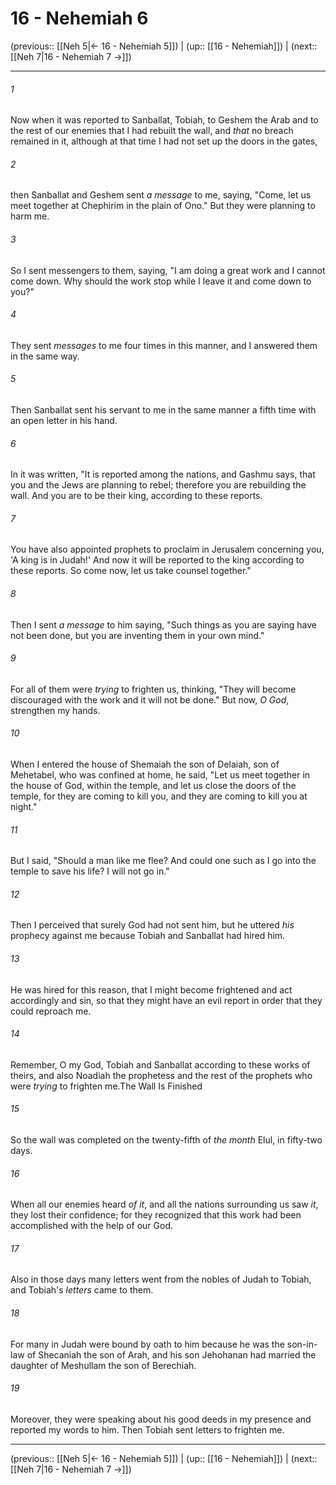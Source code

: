 # 16 - Nehemiah 6

(previous:: [[Neh 5|← 16 - Nehemiah 5]]) | (up:: [[16 - Nehemiah]]) | (next:: [[Neh 7|16 - Nehemiah 7 →]])

***


###### 1 
Now when it was reported to Sanballat, Tobiah, to Geshem the Arab and to the rest of our enemies that I had rebuilt the wall, and _that_ no breach remained in it, although at that time I had not set up the doors in the gates, 

###### 2 
then Sanballat and Geshem sent _a message_ to me, saying, "Come, let us meet together at Chephirim in the plain of Ono." But they were planning to harm me. 

###### 3 
So I sent messengers to them, saying, "I am doing a great work and I cannot come down. Why should the work stop while I leave it and come down to you?" 

###### 4 
They sent _messages_ to me four times in this manner, and I answered them in the same way. 

###### 5 
Then Sanballat sent his servant to me in the same manner a fifth time with an open letter in his hand. 

###### 6 
In it was written, "It is reported among the nations, and Gashmu says, that you and the Jews are planning to rebel; therefore you are rebuilding the wall. And you are to be their king, according to these reports. 

###### 7 
You have also appointed prophets to proclaim in Jerusalem concerning you, 'A king is in Judah!' And now it will be reported to the king according to these reports. So come now, let us take counsel together." 

###### 8 
Then I sent _a message_ to him saying, "Such things as you are saying have not been done, but you are inventing them in your own mind." 

###### 9 
For all of them were _trying_ to frighten us, thinking, "They will become discouraged with the work and it will not be done." But now, _O God_, strengthen my hands. 

###### 10 
When I entered the house of Shemaiah the son of Delaiah, son of Mehetabel, who was confined at home, he said, "Let us meet together in the house of God, within the temple, and let us close the doors of the temple, for they are coming to kill you, and they are coming to kill you at night." 

###### 11 
But I said, "Should a man like me flee? And could one such as I go into the temple to save his life? I will not go in." 

###### 12 
Then I perceived that surely God had not sent him, but he uttered _his_ prophecy against me because Tobiah and Sanballat had hired him. 

###### 13 
He was hired for this reason, that I might become frightened and act accordingly and sin, so that they might have an evil report in order that they could reproach me. 

###### 14 
Remember, O my God, Tobiah and Sanballat according to these works of theirs, and also Noadiah the prophetess and the rest of the prophets who were _trying_ to frighten me.The Wall Is Finished 

###### 15 
So the wall was completed on the twenty-fifth of _the month_ Elul, in fifty-two days. 

###### 16 
When all our enemies heard _of it_, and all the nations surrounding us saw _it_, they lost their confidence; for they recognized that this work had been accomplished with the help of our God. 

###### 17 
Also in those days many letters went from the nobles of Judah to Tobiah, and Tobiah's _letters_ came to them. 

###### 18 
For many in Judah were bound by oath to him because he was the son-in-law of Shecaniah the son of Arah, and his son Jehohanan had married the daughter of Meshullam the son of Berechiah. 

###### 19 
Moreover, they were speaking about his good deeds in my presence and reported my words to him. Then Tobiah sent letters to frighten me.

***

(previous:: [[Neh 5|← 16 - Nehemiah 5]]) | (up:: [[16 - Nehemiah]]) | (next:: [[Neh 7|16 - Nehemiah 7 →]])
